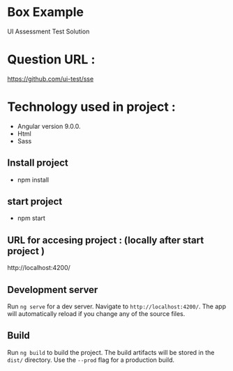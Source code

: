 # Box Example

UI Assessment Test Solution

# Question URL :

https://github.com/ui-test/sse


# Technology used in project :

- Angular version 9.0.0.
- Html
- Sass

## Install project

- npm install


## start project

- npm start

## URL for accesing project : (locally after start project )

http://localhost:4200/

## Development server

Run `ng serve` for a dev server. Navigate to `http://localhost:4200/`. The app will automatically reload if you change any of the source files.



## Build

Run `ng build` to build the project. The build artifacts will be stored in the `dist/` directory. Use the `--prod` flag for a production build.
